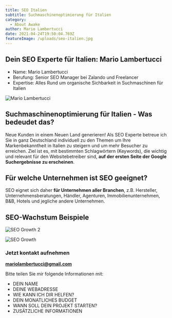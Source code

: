 ```yaml
---
title: SEO Italien
subtitle: Suchmaschinenoptimierung für Italien
category:
  - About Awake
author: Mario Lambertucci
date: 2021-04-24T19:50:04.769Z
featureImage: /uploads/seo-italien.jpg
---
```

## Dein SEO Experte für Italien: Mario Lambertucci

* Name: Mario Lambertucci
* Berufung: Senior SEO Manager bei Zalando und Freelancer
* Expertise: Alles Rund um organische Sichbarkeit in Suchmaschinen für Italien

![Mario Lambertucci](https://user-images.githubusercontent.com/61537859/114521549-cf9ed680-9c42-11eb-8dae-356443948158.jpeg)

## Suchmaschinenoptimierung für Italien - Was bedeudet das?

Neue Kunden in einem Neuen Land generieren! Als SEO Experte betreue ich Sie in ganz Deutschland individuell zu den Themen um Ihre Markenbekanntheit in Italien zu steigern und um mehr Besucher zu erreichen. Ziel ist es, mit bestimmten Schlagwörtern (Keywords), die wichtig und relevant für den Websitebetreiber sind, **auf der ersten Seite der Google Suchergebnisse zu erscheinen**.

## Für welche Unternehmen ist SEO geeignet?

SEO eignet sich daher **für Unternehmen aller Branchen**, z.B. Hersteller, Unternehmensberatungen, Händler, Agenturen, Immobilienunternehmen, B&B, Hotels und jegliche andere Unternehmen.

## SEO-Wachstum Beispiele

![SEO Growth 2](https://user-images.githubusercontent.com/61537859/114555750-4c907700-9c68-11eb-8c4a-fac26b929bc5.png)

![SEO Growth](https://user-images.githubusercontent.com/61537859/114555394-f0c5ee00-9c67-11eb-8484-a3c412a1cca8.png)

### Jetzt kontakt aufnehmen

**mariolambertucci@gmail.com**

Bitte teilen Sie mir folgende Informationen mit:

* DEIN NAME
* DEINE WEBADRESSE
* WIE KANN ICH DIR HELFEN?
* DEIN MONATLICHES BUDGET
* WANN SOLL DEIN PROJEKT STARTEN?
* ZUSÄTZLICHE INFORMATIONEN